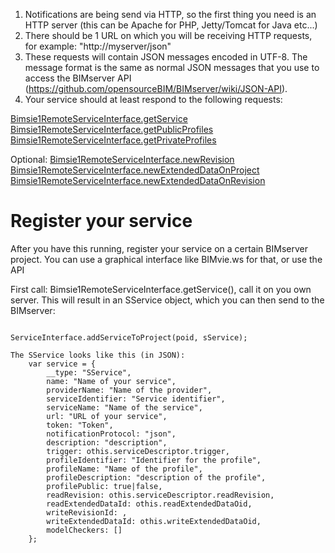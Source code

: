 1. Notifications are being send via HTTP, so the first thing you need is an HTTP server (this can be Apache for PHP, Jetty/Tomcat for Java etc...)
2. There should be 1 URL on which you will be receiving HTTP requests, for example: "http://myserver/json"
3. These requests will contain JSON messages encoded in UTF-8. The message format is the same as normal JSON messages that you use to access the BIMserver API (https://github.com/opensourceBIM/BIMserver/wiki/JSON-API).
4. Your service should at least respond to the following requests:

[Bimsie1RemoteServiceInterface.getService](https://github.com/opensourceBIM/BIMserver/blob/1.3/Shared/src/org/bimserver/shared/interfaces/bimsie1/Bimsie1RemoteServiceInterface.java#L83)
[Bimsie1RemoteServiceInterface.getPublicProfiles](https://github.com/opensourceBIM/BIMserver/blob/1.3/Shared/src/org/bimserver/shared/interfaces/bimsie1/Bimsie1RemoteServiceInterface.java#L74)
[Bimsie1RemoteServiceInterface.getPrivateProfiles](https://github.com/opensourceBIM/BIMserver/blob/1.3/Shared/src/org/bimserver/shared/interfaces/bimsie1/Bimsie1RemoteServiceInterface.java#L78)

Optional:
[Bimsie1RemoteServiceInterface.newRevision](https://github.com/opensourceBIM/BIMserver/blob/1.3/Shared/src/org/bimserver/shared/interfaces/bimsie1/Bimsie1RemoteServiceInterface.java#L41)
[Bimsie1RemoteServiceInterface.newExtendedDataOnProject](https://github.com/opensourceBIM/BIMserver/blob/1.3/Shared/src/org/bimserver/shared/interfaces/bimsie1/Bimsie1RemoteServiceInterface.java#L52)
[Bimsie1RemoteServiceInterface.newExtendedDataOnRevision](https://github.com/opensourceBIM/BIMserver/blob/1.3/Shared/src/org/bimserver/shared/interfaces/bimsie1/Bimsie1RemoteServiceInterface.java#L63)

# Register your service

After you have this running, register your service on a certain BIMserver project. You can use a graphical interface like BIMvie.ws for that, or use the API

First call: Bimsie1RemoteServiceInterface.getService(), call it on you own server. This will result in an SService object, which you can then send to the BIMserver:
```

ServiceInterface.addServiceToProject(poid, sService);

The SService looks like this (in JSON):
	var service = {
		__type: "SService",
		name: "Name of your service",
		providerName: "Name of the provider",
		serviceIdentifier: "Service identifier",
		serviceName: "Name of the service",
		url: "URL of your service",
		token: "Token",
		notificationProtocol: "json",
		description: "description",
		trigger: othis.serviceDescriptor.trigger,
		profileIdentifier: "Identifier for the profile",
		profileName: "Name of the profile",
		profileDescription: "description of the profile",
		profilePublic: true|false,
		readRevision: othis.serviceDescriptor.readRevision,
		readExtendedDataId: othis.readExtendedDataOid,
		writeRevisionId: ,
		writeExtendedDataId: othis.writeExtendedDataOid,
		modelCheckers: []
	};
```